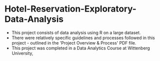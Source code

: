 # Hotel-Reservation-Exploratory-Data-Analysis

- This project consists of data analysis using R on a large dataset. 
- There were relatively specific guidelines and processes followed in this project - outlined in the 'Project Overview & Process' PDF file.
- This project was completed in a Data Analytics Course at Wittenberg University,
